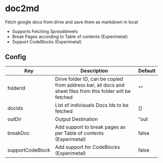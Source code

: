 # doc2md

Fetch google docs from drive and save them as markdown in local

- Supports Fetching Spreadsheets
- Break Pages according to Table of contents (Experimetal)
- Support CodeBlocks (Experimetal)

## Config

| Key              | Description                                                                                                | Default |
| ---------------- | ---------------------------------------------------------------------------------------------------------- | ------- |
| folderId         | Drive folder ID, can be copied from address bar, all docs and sheet files from this folder will be fetched | ""      |
| docIds           | List of indivisuals Docs Ids to be fetched                                                                 | []      |
| outDir           | Output Destination                                                                                         | "out    |
| breakDoc         | Add support to break pages as per Table of contents (Experimetal)                                          | false   |
| supportCodeBlock | Add support for CodeBlocks (Experimetal)                                                                   | false   |
